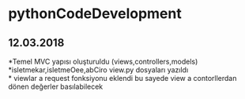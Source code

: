 # pythonCodeDevelopment
<h2>12.03.2018</h2>
*Temel MVC yapısı oluşturuldu (views,controllers,models)<br />
*isletmekar,isletmeOee,abCiro view.py dosyaları yazıldı <br />
* viewlar a request fonksiyonu eklendi bu sayede view a contorllerdan dönen değerler basılabilecek
